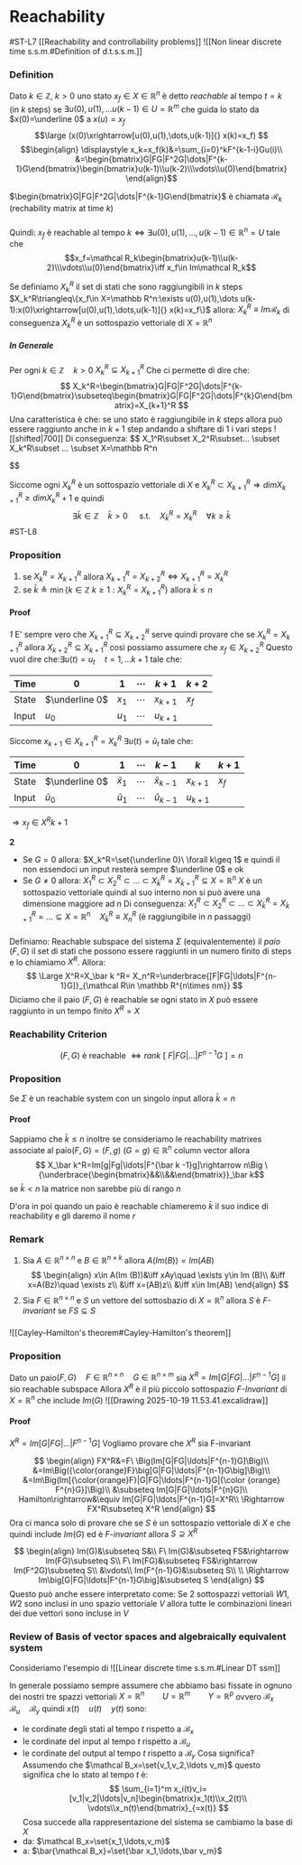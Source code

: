 # Reachability
#ST-L7 
[[Reachability and controllability problems]]
![[Non linear discrete time s.s.m.#Definition of d.t.s.s.m.]]

### Definition
Dato $k\in\mathbb Z,\ k>0$ uno stato $x_f\in X\in \mathbb R^n$ è detto *reachable* al tempo $t=k$ (in $k$ steps) se $\exists u(0),u(1),\dots u(k-1)\in U=\mathbb R^m$ che guida lo stato da $x(0)=\underline 0$  a $x(u)=x_f$ 
$$\large
(x(0)\xrightarrow[u(0),u(1),\dots,u(k-1)]{} x(k)=x_f)
$$
$$\begin{align}
\displaystyle x_k=x_f(k)&=\sum_{i=0}^kF^{k-1-i}Gu(i)\\
&=\begin{bmatrix}G|FG|F^2G|\dots|F^{k-1}G\end{bmatrix}\begin{bmatrix}u(k-1)\\u(k-2)\\\vdots\\u(0)\end{bmatrix}
\end{align}$$

$\begin{bmatrix}G|FG|F^2G|\dots|F^{k-1}G\end{bmatrix}$ è chiamata $\mathcal R_k$ (rechability matrix at time $k$)

###
Quindi:
$x_f$ è reachable al tempo $k\iff\exists u(0),u(1),\dots, u(k-1)\in \mathbb R^n=U$ 
tale che $$x_f=\mathcal R_k\begin{bmatrix}u(k-1)\\u(k-2)\\\vdots\\u(0)\end{bmatrix}\iff x_f\in Im\mathcal R_k$$

Se definiamo $X_k^R$ il set di stati che sono raggiungibili in $k$ steps
	$X_k^R\triangleq\{x_f\in X=\mathbb R^n:\exists u(0),u(1),\dots u(k-1):x(0)\xrightarrow[u(0),u(1),\dots,u(k-1)]{} x(k)=x_f\}$ 
allora:
$X_k^R\equiv Im\mathcal R_k$ 
di conseguenza $X_k^R$ è un sottospazio vettoriale di $X=\mathbb R^n$ 

##### In Generale
Per ogni $k \in \mathbb Z\quad k>0$ 
$X_k^R\subseteq X_{k+1}^R$ 
Che ci permette di dire che:
$$
X_k^R=\begin{bmatrix}G|FG|F^2G|\dots|F^{k-1}G\end{bmatrix}\subseteq\begin{bmatrix}G|FG|F^2G|\dots|F^{k}G\end{bmatrix}=X_{k+1}^R
$$
Una caratteristica è che:
se uno stato è raggiungibile in $k$ steps allora può essere raggiunto anche in $k+1$ step andando a shiftare di 1 i vari steps
![[shifted|700]]
Di conseguenza:
$$
 X_1^R\subset X_2^R\subset... \subset X_k^R\subset ... \subset X=\mathbb R^n
 
$$

Siccome ogni $X_k^R$  è un sottospazio vettoriale di $X$ e $X_k^R\subset X_{k+1}^R\Rightarrow dim X_{k+1}^R\geq dim X_k^R+1$ 
e quindi
$$
\exists \bar k\in \mathbb Z\quad \bar k >0\quad\text{ s.t.}\quad X_\bar k^R=X_k^R \quad \forall k\geq\bar k
$$
#ST-L8
### Proposition
1. se $X_k^R=X_{k+1}^R$ allora $X_{k+1}^R=X_{k+2}^R\iff X_{k+1}^R =X_k^R$  
2. se $\bar k \triangleq \min\{ k\in\mathbb Z\ k\geq 1:X_k^R=X_{k+1}^R\}$ allora $\bar k \leq n$

#### Proof
*1*
E' sempre vero che $X_{k+1}^R\subseteq X_{k+2}^R$  serve quindi provare che se $X_{k}^R=X_{k+1}^R$ allora $X_{k+2}^R\subseteq X_{k+1}^R$ così possiamo assumere che $x_f\in X_{k+2}^R$ 
Questo vuol dire che:$\exists u(t)=u_t\quad t=1,...k+1$ tale che:

| Time  | $0$            | $1$   | $\cdots$ | $k+1$     | $k+2$ |
| ----- | -------------- | ----- | -------- | --------- | ----- |
| State | $\underline 0$ | $x_1$ | $\cdots$ | $x_{k+1}$ | $x_f$ |
| Input | $u_0$          | $u_1$ | $\cdots$ | $u_{k+1}$ |       |
Siccome  $x_{k+1}\in X_{k+1}^R=X_k^R$
$\exists u(t)=\bar u_t$  tale che:

| Time  | $0$            | $1$        | $\cdots$ | $k-1$          | $k$       | $k+1$ |
| ----- | -------------- | ---------- | -------- | -------------- | --------- | ----- |
| State | $\underline 0$ | $\bar x_1$ | $\cdots$ | $\bar x_{k-1}$ | $x_{k+1}$ | $x_f$ |
| Input | $\bar u_0$     | $\bar u_1$ | $\cdots$ | $\bar u_{k-1}$ | $u_{k+1}$ |       |
$\Rightarrow x_f\in X^R{k+1}$

**2**
- Se $G=0$ allora:
	$X_k^R=\set{\underline 0}\ \forall k\geq 1$ 
	e quindi il non essendoci un input resterà sempre $\underline 0$  e ok
- Se $G\neq 0$ allora:
	$X_1^R\subset X_2^R\subset\ldots\subset X_\bar k^R= X_{\bar k+1}^R\subseteq X=\mathbb R^n$ 
	$X$ è un sottospazio vettoriale quindi al suo interno non si può avere una dimensione maggiore ad $n$ 
Di conseguenza:
$X_1^R\subset X_2^R\subset\ldots\subset X_\bar k^R= X_{\bar k+1}^R=\ldots\subseteq X=\mathbb R^n\quad X_\bar k ^R\equiv X_n^R$  (è raggiungibile in $n$ passaggi)
###
Definiamo:
Reachable subspace del sistema $\Sigma$ (equivalentemente) il *paio* $(F,G)$  il set di stati che possono essere raggiunti in un numero finito di steps e lo chiamiamo $X^R$. Allora:
$$
\Large
X^R=X_\bar k ^R= X_n^R=\underbrace{[F|FG|\ldots|F^{n-1}G]}_{\mathcal R\in \mathbb R^{n\times nm}}
$$
Diciamo che il paio $(F,G)$ è reachable se ogni stato in $X$ può essere raggiunto in un tempo finito $X^R=X$

### Reachability Criterion
$$
(F,G)\text{ è reachable } \iff rank\  {[\ F|FG|\ldots|F^{n-1}G\ ]}=n
$$

### Proposition
Se $\Sigma$ è un reachable system con un singolo input allora $\bar k=n$ 
#### Proof
Sappiamo che $\bar k \leq n$  inoltre se consideriamo le reachability matrixes associate al paio$(F,G)=(F,g)\ (G=g)\in\mathbb R^n$ column vector allora
$$
X_\bar k^R=Im[g|Fg|\ldots|F^{\bar k -1}g]\rightarrow 
	n\Big \{\underbrace{\begin{bmatrix}&&\\&&\end{bmatrix}}_\bar k$$
se $\bar k <n$ la matrice non sarebbe più di rango $n$ 

D'ora in poi quando un paio è reachable chiameremo $\bar k$ il suo indice di reachability e gli daremo il nome $r$ 


### Remark
1. Sia $A\in \mathbb R^{n\times n}$ e $B\in \mathbb R^{n\times k}$  allora $A(Im(B))=Im(AB)$  
	$$
	\begin{align}
	x\in A(Im (B))&\iff xAy\quad \exists y\in Im (B)\\
	&\iff x=A(Bz)\quad \exists z\\
	&\iff x=(AB)z\\
	&\iff x\in Im(AB)
	\end{align}
	$$
2. Sia $F\in\mathbb R^{n\times n}$ e $S$ un vettore del sottosbazio di $X=\mathbb R^n$ allora $S$ è *F-invariant* se $FS\subseteq S$ 

###
![[Cayley-Hamilton's theorem#Cayley-Hamilton's theorem]] 

### Proposition
Dato un paio$(F,G)\quad F\in\mathbb R^{n\times n}\quad G\in\mathbb R^{n\times m}$  sia 
$X^R=Im[G|FG|\ldots|F^{n-1}G]$ il sio reachable subspace
Allora $X^R$ è il più piccolo sottospazio *F-Invariant* di $X=\mathbb R^n$ che include $Im(G)$ 
![[Drawing 2025-10-19 11.53.41.excalidraw]]
#### Proof 
$X^R=Im[G|FG|\ldots|F^{n-1}G]$ 
Vogliamo provare che $X^R$ sia F-invariant

$$
\begin{align}
FX^R&=F\ \Big(Im[G|FG|\ldots|F^{n-1}G]\Big)\\
&=Im\Big({\color{orange}F}\big[G|FG|\ldots|F^{n-1}G\big]\Big)\\
&=Im\Big(Im[{\color{orange}F}|G|FG|\ldots|F^{n-1}G|{\color {orange} F^{n}G}]\Big)\\
&\subseteq Im[G|FG|\ldots|F^{n}G]\\
Hamilton\rightarrow&\equiv Im[G|FG|\ldots|F^{n-1}G]=X^R\\
\Rightarrow FX^R\subseteq X^R
\end{align}
$$
Ora ci manca solo di provare che se $S$ è un sottospazio vettoriale di $X$ e che quindi include $Im(G)$  ed è *F-invariant* allora $S\supseteq X^R$

$$
\begin{align}
Im(G)&\subseteq S&\\
F\ Im(G)&\subseteq FS&\rightarrow Im(FG)\subseteq S\\
F\ Im(FG)&\subseteq FS&\rightarrow Im(F^2G)\subseteq S\\
&\vdots\\
Im(F^{n-1}G)&\subseteq S\\
\\
\Rightarrow Im\big[G|FG|\ldots|F^{n-1}G\big]&\subseteq S
\end{align}
$$
Questo può anche essere interpretato come:
Se 2 sottospazzi vettoriali $W1, W2$ sono inclusi in uno spazio vettoriale $V$ allora tutte le combinazioni lineari dei due vettori sono incluse in $V$ 

### Review of Basis of vector spaces and algebraically equivalent system
Consideriamo l'esempio di
![[Linear discrete time s.s.m.#Linear DT ssm]]

In generale possiamo sempre assumere che  abbiamo basi fissate in ognuno dei nostri tre spazzi vettoriali $X=\mathbb R^n\qquad U=\mathbb R^m\qquad Y=\mathbb R^p$  ovvero $\mathcal B_x\quad \mathcal B_u\quad \mathcal B_y$
 quindi $x(t)\quad u(t)\quad y(t)$ sono:
 -  le cordinate degli stati al tempo $t$ rispetto a $\mathcal B_x$ 
 - le cordinate del input al tempo $t$ rispetto a $\mathcal B_u$ 
 - le cordinate del output al tempo $t$ rispetto a $\mathcal B_y$
 Cosa significa?
 Assumendo che $\mathcal B_x=\set{v_1,v_2,\ldots v_m}$ questo significa che lo stato al tempo $t$ è:
 $$
 \sum_{i=1}^m x_i(t)v_i=[v_1|v_2|\ldots|v_n]\begin{bmatrix}x_1(t)\\x_2(t)\\
 \vdots\\x_n(t)\end{bmatrix}_{=x(t)}
 $$
 Cosa succede alla rappresentazione del sistema se cambiamo la base di $X$ 
 - da: $\mathcal B_x=\set{x_1,\ldots,v_m}$
 - a:  $\bar{\mathcal B_x}=\set{\bar x_1,\ldots,\bar v_m}$